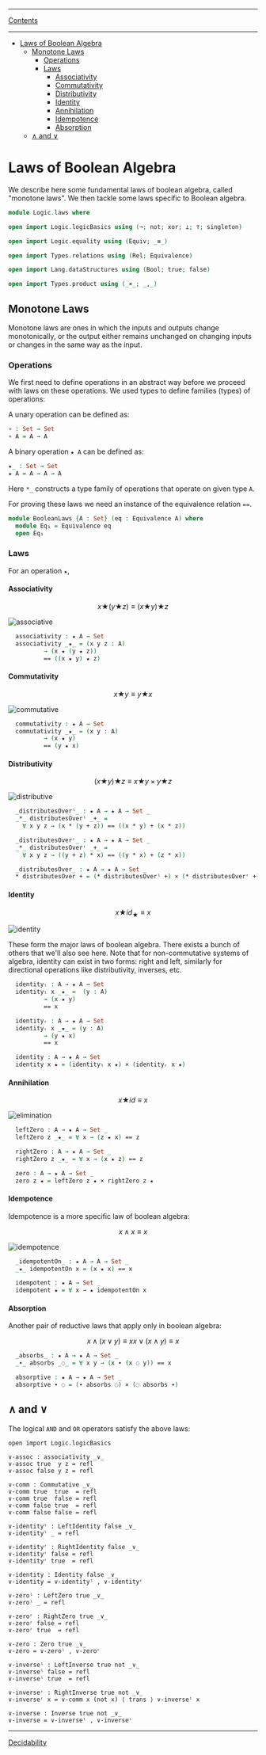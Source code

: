 ****
[Contents](contents.html)

<!-- START doctoc generated TOC please keep comment here to allow auto update -->
<!-- DON'T EDIT THIS SECTION, INSTEAD RE-RUN doctoc TO UPDATE -->
****

- [Laws of Boolean Algebra](#laws-of-boolean-algebra)
  - [Monotone Laws](#monotone-laws)
    - [Operations](#operations)
    - [Laws](#laws)
      - [Associativity](#associativity)
      - [Commutativity](#commutativity)
      - [Distributivity](#distributivity)
      - [Identity](#identity)
      - [Annihilation](#annihilation)
      - [Idempotence](#idempotence)
      - [Absorption](#absorption)
  - [∧ and ∨](#%E2%88%A7-and-%E2%88%A8)

<!-- END doctoc generated TOC please keep comment here to allow auto update -->


# Laws of Boolean Algebra

We describe here some fundamental laws of boolean algebra, called "monotone laws". We then tackle some laws specific to Boolean algebra.

```agda
module Logic.laws where

open import Logic.logicBasics using (¬; not; xor; ⟂; ⊤; singleton)

open import Logic.equality using (Equiv; _≡_)

open import Types.relations using (Rel; Equivalence)

open import Lang.dataStructures using (Bool; true; false)

open import Types.product using (_×_; _,_)
```

## Monotone Laws

Monotone laws are ones in which the inputs and outputs change monotonically, or the output either remains unchanged on changing inputs or changes in the same way as the input.

### Operations

We first need to define operations in an abstract way before we proceed with laws on these operations. We used types to define families (types) of operations:

A unary operation can be defined as:

```agda
∘ : Set → Set
∘ A = A → A
```

A binary operation `★ A` can be defined as:

```agda
★_ : Set → Set
★ A = A → A → A
```

Here `*_` constructs a type family of operations that operate on given type `A`.

For proving these laws we need an instance of the equivalence relation `==`.

```agda
module BooleanLaws {A : Set} (eq : Equivalence A) where
  module Eq₁ = Equivalence eq
  open Eq₁
```

### Laws

For an operation `★`,

#### Associativity

$$
x ★ (y ★ z) ≡ (x ★ y) ★ z
$$

![associative](associative.png)

```agda
  associativity : ★ A → Set
  associativity _★_ = (x y z : A)
          → (x ★ (y ★ z))
          == ((x ★ y) ★ z)
```

#### Commutativity

$$
x ★ y ≡ y ★ x
$$

![commutative](commutative.png)

```agda
  commutativity : ★ A → Set
  commutativity _★_ = (x y : A)
          → (x ★ y)
          == (y ★ x)
```

#### Distributivity


$$
( x ★ y ) ★ z ≡ x ★ y × y ★ z
$$

![distributive](distributive.png)

```agda
  _distributesOverˡ_ : ★ A → ★ A → Set _
  _*_ distributesOverˡ _+_ =
    ∀ x y z → (x * (y + z)) == ((x * y) + (x * z))

  _distributesOverʳ_ : ★ A → ★ A → Set _
  _*_ distributesOverʳ _+_ =
    ∀ x y z → ((y + z) * x) == ((y * x) + (z * x))

  _distributesOver_ : ★ A → ★ A → Set _
  * distributesOver + = (* distributesOverˡ +) × (* distributesOverʳ +)
```

#### Identity

$$
x ★ id_{★} ≡ x
$$

![identity](identity.png)

These form the major laws of boolean algebra. There exists a bunch of others that we'll also see here. Note that for non-commutative systems of algebra, identity can exist in two forms: right and left, similarly for directional operations like distributivity, inverses, etc.

```agda
  identityₗ : A → ★ A → Set
  identityₗ x _★_ =  (y : A)
          → (x ★ y)
          == x

  identityᵣ : A → ★ A → Set
  identityᵣ x _★_ = (y : A)
          → (y ★ x)
          == x

  identity : A → ★ A → Set
  identity x ★ = (identityₗ x ★) × (identityᵣ x ★)
```

#### Annihilation

$$
x ★ id ≡ x
$$

![elimination](elimination.png)

```agda
  leftZero : A → ★ A → Set _
  leftZero z _★_ = ∀ x → (z ★ x) == z

  rightZero : A → ★ A → Set _
  rightZero z _★_ = ∀ x → (x ★ z) == z

  zero : A → ★ A → Set _
  zero z ★ = leftZero z ★ × rightZero z ★
```

#### Idempotence

Idempotence is a more specific law of boolean algebra:

$$
x ∧ x ≡ x
$$

![idempotence](idempotence.png)

```agda
  _idempotentOn_ : ★ A → A → Set _
  _★_ idempotentOn x = (x ★ x) == x

  idempotent : ★ A → Set _
  idempotent ★ = ∀ x → ★ idempotentOn x
```

#### Absorption

Another pair of reductive laws that apply only in boolean algebra:

$$
x ∧ (x ∨ y) ≡ x
x ∨ (x ∧ y) ≡ x
$$

```agda
  _absorbs_ : ★ A → ★ A → Set _
  _∙_ absorbs _◌_ = ∀ x y → (x ∙ (x ◌ y)) == x

  absorptive : ★ A → ★ A → Set _
  absorptive ∙ ◌ = (∙ absorbs ◌) × (◌ absorbs ∙)
```

## ∧ and ∨

The logical `AND` and `OR` operators satisfy the above laws:

```lauda
open import Logic.logicBasics

∨-assoc : associativity _∨_
∨-assoc true  y z = refl
∨-assoc false y z = refl

∨-comm : Commutative _∨_
∨-comm true  true  = refl
∨-comm true  false = refl
∨-comm false true  = refl
∨-comm false false = refl

∨-identityˡ : LeftIdentity false _∨_
∨-identityˡ _ = refl

∨-identityʳ : RightIdentity false _∨_
∨-identityʳ false = refl
∨-identityʳ true  = refl

∨-identity : Identity false _∨_
∨-identity = ∨-identityˡ , ∨-identityʳ

∨-zeroˡ : LeftZero true _∨_
∨-zeroˡ _ = refl

∨-zeroʳ : RightZero true _∨_
∨-zeroʳ false = refl
∨-zeroʳ true  = refl

∨-zero : Zero true _∨_
∨-zero = ∨-zeroˡ , ∨-zeroʳ

∨-inverseˡ : LeftInverse true not _∨_
∨-inverseˡ false = refl
∨-inverseˡ true  = refl

∨-inverseʳ : RightInverse true not _∨_
∨-inverseʳ x = ∨-comm x (not x) ⟨ trans ⟩ ∨-inverseˡ x

∨-inverse : Inverse true not _∨_
∨-inverse = ∨-inverseˡ , ∨-inverseʳ
```

****
[Decidability](./Logic.decidability.html)
